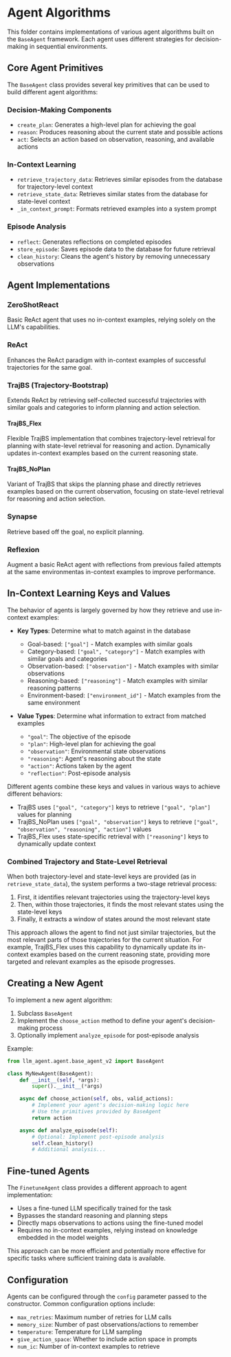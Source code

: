 # Agent Algorithms

This folder contains implementations of various agent algorithms built on the `BaseAgent` framework. Each agent uses different strategies for decision-making in sequential environments.

## Core Agent Primitives

The `BaseAgent` class provides several key primitives that can be used to build different agent algorithms:

### Decision-Making Components
- `create_plan`: Generates a high-level plan for achieving the goal
- `reason`: Produces reasoning about the current state and possible actions
- `act`: Selects an action based on observation, reasoning, and available actions

### In-Context Learning
- `retrieve_trajectory_data`: Retrieves similar episodes from the database for trajectory-level context
- `retrieve_state_data`: Retrieves similar states from the database for state-level context
- `_in_context_prompt`: Formats retrieved examples into a system prompt

### Episode Analysis
- `reflect`: Generates reflections on completed episodes
- `store_episode`: Saves episode data to the database for future retrieval
- `clean_history`: Cleans the agent's history by removing unnecessary observations

## Agent Implementations

### ZeroShotReact
Basic ReAct agent that uses no in-context examples, relying solely on the LLM's capabilities.

### ReAct
Enhances the ReAct paradigm with in-context examples of successful trajectories for the same goal.

### TrajBS (Trajectory-Bootstrap)
Extends ReAct by retrieving self-collected successful trajectories with similar goals and categories to inform planning and action selection.

#### TrajBS_Flex
Flexible TrajBS implementation that combines trajectory-level retrieval for planning with state-level retrieval for reasoning and action. Dynamically updates in-context examples based on the current reasoning state.

#### TrajBS_NoPlan
Variant of TrajBS that skips the planning phase and directly retrieves examples based on the current observation, focusing on state-level retrieval for reasoning and action selection.

### Synapse
Retrieve based off the goal, no explicit planning.

### Reflexion
Augment a basic ReAct agent with reflections from previous failed attempts at the same environmentas in-context examples to improve performance.

## In-Context Learning Keys and Values

The behavior of agents is largely governed by how they retrieve and use in-context examples:

- **Key Types**: Determine what to match against in the database
  - Goal-based: `["goal"]` - Match examples with similar goals
  - Category-based: `["goal", "category"]` - Match examples with similar goals and categories
  - Observation-based: `["observation"]` - Match examples with similar observations
  - Reasoning-based: `["reasoning"]` - Match examples with similar reasoning patterns
  - Environment-based: `["environment_id"]` - Match examples from the same environment

- **Value Types**: Determine what information to extract from matched examples
  - `"goal"`: The objective of the episode
  - `"plan"`: High-level plan for achieving the goal
  - `"observation"`: Environmental state observations
  - `"reasoning"`: Agent's reasoning about the state
  - `"action"`: Actions taken by the agent
  - `"reflection"`: Post-episode analysis

Different agents combine these keys and values in various ways to achieve different behaviors:
- TrajBS uses `["goal", "category"]` keys to retrieve `["goal", "plan"]` values for planning
- TrajBS_NoPlan uses `["goal", "observation"]` keys to retrieve `["goal", "observation", "reasoning", "action"]` values
- TrajBS_Flex uses state-specific retrieval with `["reasoning"]` keys to dynamically update context

### Combined Trajectory and State-Level Retrieval

When both trajectory-level and state-level keys are provided (as in `retrieve_state_data`), the system performs a two-stage retrieval process:

1. First, it identifies relevant trajectories using the trajectory-level keys
2. Then, within those trajectories, it finds the most relevant states using the state-level keys
3. Finally, it extracts a window of states around the most relevant state

This approach allows the agent to find not just similar trajectories, but the most relevant parts of those trajectories for the current situation. For example, TrajBS_Flex uses this capability to dynamically update its in-context examples based on the current reasoning state, providing more targeted and relevant examples as the episode progresses.

## Creating a New Agent

To implement a new agent algorithm:

1. Subclass `BaseAgent`
2. Implement the `choose_action` method to define your agent's decision-making process
3. Optionally implement `analyze_episode` for post-episode analysis

Example:
```python
from llm_agent.agent.base_agent_v2 import BaseAgent

class MyNewAgent(BaseAgent):
    def __init__(self, *args):
        super().__init__(*args)

    async def choose_action(self, obs, valid_actions):
        # Implement your agent's decision-making logic here
        # Use the primitives provided by BaseAgent
        return action

    async def analyze_episode(self):
        # Optional: Implement post-episode analysis
        self.clean_history()
        # Additional analysis...
```

## Fine-tuned Agents

The `FinetuneAgent` class provides a different approach to agent implementation:

- Uses a fine-tuned LLM specifically trained for the task
- Bypasses the standard reasoning and planning steps
- Directly maps observations to actions using the fine-tuned model
- Requires no in-context examples, relying instead on knowledge embedded in the model weights

This approach can be more efficient and potentially more effective for specific tasks where sufficient training data is available.

## Configuration

Agents can be configured through the `config` parameter passed to the constructor. Common configuration options include:
- `max_retries`: Maximum number of retries for LLM calls
- `memory_size`: Number of past observations/actions to remember
- `temperature`: Temperature for LLM sampling
- `give_action_space`: Whether to include action space in prompts
- `num_ic`: Number of in-context examples to retrieve
